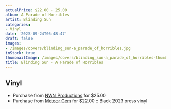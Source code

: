 ```yaml
---
actualPrice: $22.00 - 25.00
album: A Parade of Horribles
artist: Blinding Sun
categories:
- Vinyl
date: '2023-09-24T05:48:47'
draft: false
images:
- /images/covers/blinding_sun-a_parade_of_horribles.jpg
inStock: true
thumbnailImage: /images/covers/blinding_sun-a_parade_of_horribles-thumb.jpg
title: Blinding Sun - A Parade of Horribles
---
```


## Vinyl
* Purchase from [NWN Productions](http://shop.nwnprod.com/index.php?route=product/product&path=75&product_id=31704&sort=pd.name&order=ASC) for $25.00
* Purchase from [Meteor Gem](https://meteor-gem.com/products/blinding-sun-a-parade-of-horribles-lp) for $22.00 :: Black 2023 press vinyl
